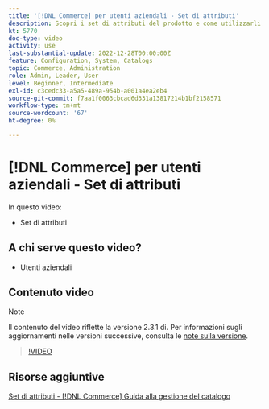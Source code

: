 ```yaml
---
title: '[!DNL Commerce] per utenti aziendali - Set di attributi'
description: Scopri i set di attributi del prodotto e come utilizzarli nel catalogo.
kt: 5770
doc-type: video
activity: use
last-substantial-update: 2022-12-28T00:00:00Z
feature: Configuration, System, Catalogs
topic: Commerce, Administration
role: Admin, Leader, User
level: Beginner, Intermediate
exl-id: c3cedc33-a5a5-489a-954b-a001a4ea2eb4
source-git-commit: f7aa1f0063cbcad6d331a13817214b1bf2158571
workflow-type: tm+mt
source-wordcount: '67'
ht-degree: 0%

---
```


# [!DNL Commerce] per utenti aziendali - Set di attributi

In questo video:

- Set di attributi

## A chi serve questo video?

- Utenti aziendali

## Contenuto video

>[!NOTE]
>
>Il contenuto del video riflette la versione 2.3.1 di. Per informazioni sugli aggiornamenti nelle versioni successive, consulta le [note sulla versione](https://experienceleague.adobe.com/docs/commerce-operations/release/notes/overview.html?lang=it).

>[!VIDEO](https://video.tv.adobe.com/v/35955?quality=12&learn=on)

## Risorse aggiuntive

[Set di attributi - [!DNL Commerce] Guida alla gestione del catalogo](https://experienceleague.adobe.com/docs/commerce-admin/catalog/product-attributes/create/attribute-sets.html?lang=it)
